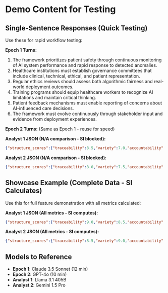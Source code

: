 # Demo Content for Testing

## Single-Sentence Responses (Quick Testing)

Use these for rapid workflow testing:

**Epoch 1 Turns:**
1. The framework prioritizes patient safety through continuous monitoring of AI system performance and rapid response to detected anomalies.
2. Healthcare institutions must establish governance committees that include clinical, technical, ethical, and patient representation.
3. Regular ethics reviews should assess both algorithmic fairness and real-world deployment outcomes.
4. Training programs should equip healthcare workers to recognize AI limitations and maintain critical thinking.
5. Patient feedback mechanisms must enable reporting of concerns about AI-influenced care decisions.
6. The framework must evolve continuously through stakeholder input and evidence from deployment experiences.

**Epoch 2 Turns:**
(Same as Epoch 1 - reuse for speed)

**Analyst 1 JSON (N/A comparison - SI blocked):**
```json
{"structure_scores":{"traceability":8.5,"variety":7.0,"accountability":8.0,"integrity":8.5},"behavior_scores":{"truthfulness":8.0,"completeness":7.5,"groundedness":8.0,"literacy":9.0,"comparison":"N/A","preference":8.5},"specialization_scores":{"domain_metric_1":8.0,"domain_metric_2":8.5},"pathologies":[],"strengths":"Strong ethical grounding with clear stakeholder considerations","weaknesses":"Could benefit from more specific implementation details","insights":"The response demonstrates thoughtful engagement with healthcare AI ethics through multiple lenses."}
```

**Analyst 2 JSON (N/A comparison - SI blocked):**
```json
{"structure_scores":{"traceability":8.0,"variety":7.5,"accountability":8.5,"integrity":8.0},"behavior_scores":{"truthfulness":8.5,"completeness":8.0,"groundedness":8.5,"literacy":8.5,"comparison":"N/A","preference":9.0},"specialization_scores":{"domain_metric_1":8.5,"domain_metric_2":8.0},"pathologies":[],"strengths":"Comprehensive stakeholder analysis with strong equity focus","weaknesses":"Implementation timeline could be more detailed","insights":"The framework effectively balances competing healthcare governance priorities while maintaining patient-centered values."}
```

## Showcase Example (Complete Data - SI Calculates)

Use this for full feature demonstration with all metrics calculated:

**Analyst 1 JSON (All metrics - SI computes):**
```json
{"structure_scores":{"traceability":9.0,"variety":8.5,"accountability":8.5,"integrity":9.0},"behavior_scores":{"truthfulness":9.0,"completeness":8.5,"groundedness":9.0,"literacy":9.5,"comparison":8.0,"preference":9.0},"specialization_scores":{"domain_metric_1":9.0,"domain_metric_2":8.5},"pathologies":[],"strengths":"Exceptional integration of ethical principles with practical healthcare governance mechanisms","weaknesses":"Could explore edge cases in AI failure scenarios more deeply","insights":"The synthesis demonstrates sophisticated understanding of multi-stakeholder governance dynamics, balancing clinical autonomy with algorithmic accountability while maintaining patient-centered values throughout the framework design."}
```

**Analyst 2 JSON (All metrics - SI computes):**
```json
{"structure_scores":{"traceability":8.5,"variety":9.0,"accountability":9.0,"integrity":8.5},"behavior_scores":{"truthfulness":8.5,"completeness":9.0,"groundedness":8.5,"literacy":9.0,"comparison":8.5,"preference":9.5},"specialization_scores":{"domain_metric_1":8.5,"domain_metric_2":9.0},"pathologies":[],"strengths":"Comprehensive stakeholder analysis with excellent attention to equity and accessibility","weaknesses":"Implementation timeline and resource allocation could be more detailed","insights":"The framework effectively coordinates competing priorities across clinical, technical, ethical, and patient domains, demonstrating robust governance design that anticipates real-world deployment challenges."}
```

## Models to Reference

- **Epoch 1**: Claude 3.5 Sonnet (12 min)
- **Epoch 2**: GPT-4o (10 min)
- **Analyst 1**: Llama 3.1 405B
- **Analyst 2**: Gemini 1.5 Pro


